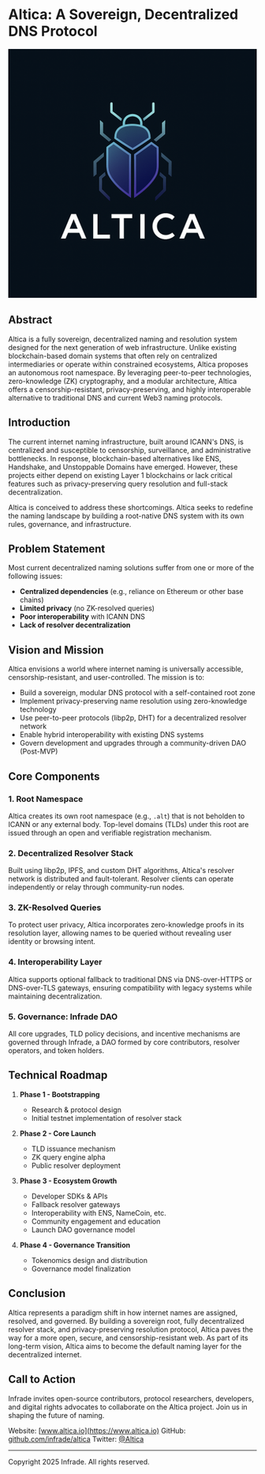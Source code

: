 # Altica: A Sovereign, Decentralized DNS Protocol

[![logo](./logo.png)](logo)

## Abstract

Altica is a fully sovereign, decentralized naming and resolution system designed for the next generation of web infrastructure. Unlike existing blockchain-based domain systems that often rely on centralized intermediaries or operate within constrained ecosystems, Altica proposes an autonomous root namespace. By leveraging peer-to-peer technologies, zero-knowledge (ZK) cryptography, and a modular architecture, Altica offers a censorship-resistant, privacy-preserving, and highly interoperable alternative to traditional DNS and current Web3 naming protocols.

## Introduction

The current internet naming infrastructure, built around ICANN's DNS, is centralized and susceptible to censorship, surveillance, and administrative bottlenecks. In response, blockchain-based alternatives like ENS, Handshake, and Unstoppable Domains have emerged. However, these projects either depend on existing Layer 1 blockchains or lack critical features such as privacy-preserving query resolution and full-stack decentralization.

Altica is conceived to address these shortcomings. Altica seeks to redefine the naming landscape by building a root-native DNS system with its own rules, governance, and infrastructure.

## Problem Statement

Most current decentralized naming solutions suffer from one or more of the following issues:

* **Centralized dependencies** (e.g., reliance on Ethereum or other base chains)
* **Limited privacy** (no ZK-resolved queries)
* **Poor interoperability** with ICANN DNS
* **Lack of resolver decentralization**

## Vision and Mission

Altica envisions a world where internet naming is universally accessible, censorship-resistant, and user-controlled. The mission is to:

* Build a sovereign, modular DNS protocol with a self-contained root zone
* Implement privacy-preserving name resolution using zero-knowledge technology
* Use peer-to-peer protocols (libp2p, DHT) for a decentralized resolver network
* Enable hybrid interoperability with existing DNS systems
* Govern development and upgrades through a community-driven DAO (Post-MVP)

## Core Components

### 1. Root Namespace

Altica creates its own root namespace (e.g., `.alt`) that is not beholden to ICANN or any external body. Top-level domains (TLDs) under this root are issued through an open and verifiable registration mechanism.

### 2. Decentralized Resolver Stack

Built using libp2p, IPFS, and custom DHT algorithms, Altica's resolver network is distributed and fault-tolerant. Resolver clients can operate independently or relay through community-run nodes.

### 3. ZK-Resolved Queries

To protect user privacy, Altica incorporates zero-knowledge proofs in its resolution layer, allowing names to be queried without revealing user identity or browsing intent.

### 4. Interoperability Layer

Altica supports optional fallback to traditional DNS via DNS-over-HTTPS or DNS-over-TLS gateways, ensuring compatibility with legacy systems while maintaining decentralization.

### 5. Governance: Infrade DAO

All core upgrades, TLD policy decisions, and incentive mechanisms are governed through Infrade, a DAO formed by core contributors, resolver operators, and token holders.

## Technical Roadmap

1. **Phase 1 - Bootstrapping**

   * Research & protocol design
   * Initial testnet implementation of resolver stack

2. **Phase 2 - Core Launch**

   * TLD issuance mechanism
   * ZK query engine alpha
   * Public resolver deployment

3. **Phase 3 - Ecosystem Growth**

   * Developer SDKs & APIs
   * Fallback resolver gateways
   * Interoperability with ENS, NameCoin, etc.
   * Community engagement and education
   * Launch DAO governance model

4. **Phase 4 - Governance Transition**
   * Tokenomics design and distribution
   * Governance model finalization

## Conclusion

Altica represents a paradigm shift in how internet names are assigned, resolved, and governed. By building a sovereign root, fully decentralized resolver stack, and privacy-preserving resolution protocol, Altica paves the way for a more open, secure, and censorship-resistant web. As part of its long-term vision, Altica aims to become the default naming layer for the decentralized internet.

## Call to Action

Infrade invites open-source contributors, protocol researchers, developers, and digital rights advocates to collaborate on the Altica project. Join us in shaping the future of naming.

Website: [www.altica.io](https://www.altica.io)
GitHub: [github.com/infrade/altica](https://github.com/infrade/altica)
Twitter: [@Altica](https://twitter.com/Altica)

---

Copyright 2025 Infrade. All rights reserved.

